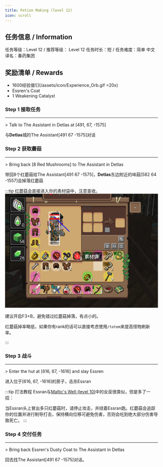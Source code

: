 ```yaml
---
title: Potion Making (level 12)
icon: scroll
---
```


## 任务信息 / Information
任务等级：Level 12 / 推荐等级： Level 12
任务时长：短 / 任务难度：简单 
中文译名：春药集团


## 奖励清单 / Rewards

+ 1600经验值![](/assets/icon/Experience_Orb.gif =20x) 
+ Essren's Coat
+ 1 Weakening Catalyst

### Step 1 接取任务
---
\> Talk to The Assistant in Detlas at [491, 67, -1575]

与**Detlas**城的<NPC>The Assistant</NPC><CC>[491 67 -1575]</CC>对话



### Step 2 获取蘑菇
---
\> Bring back [8 Red Mushrooms] to The Assistant in Detlas


带回8个红蘑菇给<NPC>The Assistant</NPC><CC>[491 67 -1575]</CC>，**Detlas**东边附近的哞菇<CC>[582 64 -1557]</CC>会掉落红蘑菇

:::tip
红蘑菇会直接进入你的素材袋中，注意查收。
![](/assets/img/lv12-1.png)

建议开启F3+B，避免错过红蘑菇掉落，有点小的。

红蘑菇掉率略低，如果你有rank的话可以直接考虑使用`/totem`来提高怪物刷新率。

:::

### Step 3 战斗
---
\> Enter the hut at [616, 67, -1616] and slay Essren

进入位于<CC>[616, 67, -1616]</CC>的房子，击杀Essran

:::tip 打法教程
Essran与[Maltic's Well (level 10)](/quests/lvl1-10/level%2010%20-%20maltic's%20well.html)中的女巫很类似，但是多了一招：

当Essran头上冒出多只红蘑菇时，请停止攻击，并绕着Essran跑。红蘑菇会追踪你的位置并进行制导打击，保持横向位移可避免伤害，否则会吃到绝大部分伤害导致死亡。
:::

### Step 4 交付任务
--- 
\> Bring back Essren's Dusty Coat to The Assistant in Detlas

回去找<NPC>The Assistant</NPC><CC>[491 67 -1575]</CC>对话。





